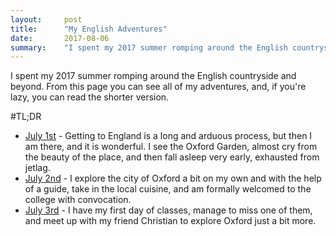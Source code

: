 ```yaml
---
layout:     post
title:      "My English Adventures"
date:       2017-08-06
summary:    "I spent my 2017 summer romping around the English countryside. From here you can see all of my adventures, and, if you're lazy, you can read the shorter versions of my tales."
---
```


I spent my 2017 summer romping around the English countryside and beyond. From this page you can see all of my adventures, and, if you're lazy, you can read the shorter version.

#TL;DR

* [July 1st](/details/2017-07-01-Off-to-Oxford) - Getting to England is a long and arduous process, but then I am there, and it is wonderful. I see the Oxford Garden, almost cry from the beauty of the place, and then fall asleep very early, exhausted from jetlag.
* [July 2nd](/details/2017-07-02-July-2nd) - I explore the city of Oxford a bit on my own and with the help of a guide, take in the local cuisine, and am formally welcomed to the college with convocation.
* [July 3rd](/details/2017-07-03-July-3rd) - I have my first day of classes, manage to miss one of them, and meet up with my friend Christian to explore Oxford just a bit more.
